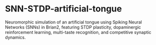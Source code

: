 # SNN-STDP-artificial-tongue
Neuromorphic simulation of an artificial tongue using Spiking Neural Networks (SNNs) in Brian2, featuring STDP plasticity, dopaminergic reinforcement learning, multi-taste recognition, and competitive synaptic dynamics.
